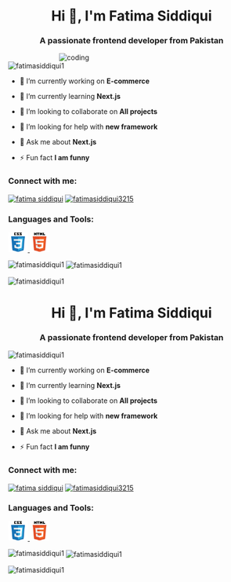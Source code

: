 
<h1 align="center">Hi 👋, I'm Fatima Siddiqui</h1>
<h3 align="center">A passionate frontend developer from Pakistan</h3>
<img  align= "right" alt="coding" width="400" src="https://encrypted-tbn0.gstatic.com/images?q=tbn:ANd9GcSU3Q6YZhII7ri7SxvSIliqy_FO_-AnDU2log&s">

<p align="left"> <img src="https://komarev.com/ghpvc/?username=fatimasiddiqui1&label=Profile%20views&color=0e75b6&style=flat" alt="fatimasiddiqui1" /> </p>

- 🔭 I’m currently working on **E-commerce**

- 🌱 I’m currently learning **Next.js**

- 👯 I’m looking to collaborate on **All projects**

- 🤝 I’m looking for help with **new framework**

- 💬 Ask me about **Next.js**

- ⚡ Fun fact **I am funny**

<h3 align="left">Connect with me:</h3>
<p align="left">
<a href="https://fb.com/fatima siddiqui" target="blank"><img align="center" src="https://raw.githubusercontent.com/rahuldkjain/github-profile-readme-generator/master/src/images/icons/Social/facebook.svg" alt="fatima siddiqui" height="30" width="40" /></a>
<a href="https://instagram.com/fatimasiddiqui3215" target="blank"><img align="center" src="https://raw.githubusercontent.com/rahuldkjain/github-profile-readme-generator/master/src/images/icons/Social/instagram.svg" alt="fatimasiddiqui3215" height="30" width="40" /></a>
</p>

<h3 align="left">Languages and Tools:</h3>
<p align="left"> <a href="https://www.w3schools.com/css/" target="_blank" rel="noreferrer"> <img src="https://raw.githubusercontent.com/devicons/devicon/master/icons/css3/css3-original-wordmark.svg" alt="css3" width="40" height="40"/> </a> <a href="https://www.w3.org/html/" target="_blank" rel="noreferrer"> <img src="https://raw.githubusercontent.com/devicons/devicon/master/icons/html5/html5-original-wordmark.svg" alt="html5" width="40" height="40"/> </a> </p>

<p><img align="left" src="https://github-readme-stats.vercel.app/api/top-langs?username=fatimasiddiqui1&show_icons=true&locale=en&layout=compact" alt="fatimasiddiqui1" /></p>

<p>&nbsp;<img align="center" src="https://github-readme-stats.vercel.app/api?username=fatimasiddiqui1&show_icons=true&locale=en" alt="fatimasiddiqui1" /></p>

<p><img align="center" src="https://github-readme-streak-stats.herokuapp.com/?user=fatimasiddiqui1&" alt="fatimasiddiqui1" /></p>
<h1 align="center">Hi 👋, I'm Fatima Siddiqui</h1>
<h3 align="center">A passionate frontend developer from Pakistan</h3>

<p align="left"> <img src="https://komarev.com/ghpvc/?username=fatimasiddiqui1&label=Profile%20views&color=0e75b6&style=flat" alt="fatimasiddiqui1" /> </p>

- 🔭 I’m currently working on **E-commerce**

- 🌱 I’m currently learning **Next.js**

- 👯 I’m looking to collaborate on **All projects**

- 🤝 I’m looking for help with **new framework**

- 💬 Ask me about **Next.js**

- ⚡ Fun fact **I am funny**

<h3 align="left">Connect with me:</h3>
<p align="left">
<a href="https://fb.com/fatima siddiqui" target="blank"><img align="center" src="https://raw.githubusercontent.com/rahuldkjain/github-profile-readme-generator/master/src/images/icons/Social/facebook.svg" alt="fatima siddiqui" height="30" width="40" /></a>
<a href="https://instagram.com/fatimasiddiqui3215" target="blank"><img align="center" src="https://raw.githubusercontent.com/rahuldkjain/github-profile-readme-generator/master/src/images/icons/Social/instagram.svg" alt="fatimasiddiqui3215" height="30" width="40" /></a>
</p>

<h3 align="left">Languages and Tools:</h3>
<p align="left"> <a href="https://www.w3schools.com/css/" target="_blank" rel="noreferrer"> <img src="https://raw.githubusercontent.com/devicons/devicon/master/icons/css3/css3-original-wordmark.svg" alt="css3" width="40" height="40"/> </a> <a href="https://www.w3.org/html/" target="_blank" rel="noreferrer"> <img src="https://raw.githubusercontent.com/devicons/devicon/master/icons/html5/html5-original-wordmark.svg" alt="html5" width="40" height="40"/> </a> </p>

<p><img align="left" src="https://github-readme-stats.vercel.app/api/top-langs?username=fatimasiddiqui1&show_icons=true&locale=en&layout=compact" alt="fatimasiddiqui1" /></p>

<p>&nbsp;<img align="center" src="https://github-readme-stats.vercel.app/api?username=fatimasiddiqui1&show_icons=true&locale=en" alt="fatimasiddiqui1" /></p>

<p><img align="center" src="https://github-readme-streak-stats.herokuapp.com/?user=fatimasiddiqui1&" alt="fatimasiddiqui1" /></p>
